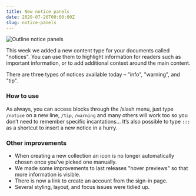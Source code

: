 ```yaml
---
title: New notice panels
date: 2020-07-26T00:00:00Z
slug: notice-panels
---
```


![Outline notice panels](/images/notice-panels.png)

This week we added a new content type for your documents called "notices". You
can use them to highlight information for readers such as important information, or to add additional context around the main content.

There are three types of notices available today – "info", "warning", and "tip".

### How to use

As always, you can access blocks through the /slash menu, just type `/notice` on a new line, `/tip`, `/warning` and many others will work too so you don’t need to remember specific incantations… It’s also possible to type `:::` as a shortcut to insert a new notice in a hurry.

### Other improvements

- When creating a new collection an icon is no longer automatically chosen once you’ve picked one manually. 
- We made some improvements to last releases "hover previews" so that more information is visible.
- There is now a link to create an account from the sign-in page.
- Several styling, layout, and focus issues were tidied up.
